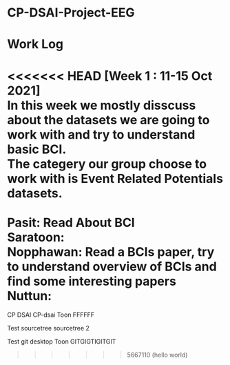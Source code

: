 # CP-DSAI-Project-EEG

# Work Log

<<<<<<< HEAD
<b> [Week 1 : 11-15 Oct 2021] </b> <br> 
In this week we mostly disscuss about the datasets we are going to work with and try to understand basic BCI. <br> 
The categery our group choose to work with is Event Related Potentials datasets. <br> <br>
<b>Pasit:</b> Read About BCI <br> 
<b>Saratoon:</b> <br> 
<b>Nopphawan:</b> Read a BCIs paper, try to understand overview of BCIs and find some interesting papers <br> 
<b>Nuttun:</b> <br> 
=======
CP DSAI
CP-dsai Toon FFFFFF

Test sourcetree
sourcetree 2

Test git desktop Toon
GITGIGTIGITGIT
>>>>>>> 5667110 (hello world)
